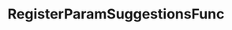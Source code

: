 ---
title: RegisterParamSuggestionsFunc
position: 1.4
type: ""
description: Takes a function that will be called when suggestions are needed for a parameter

parameters:
  - name: string <em>cmdName</em>
    content: The name of the command that contains the wanted parameter
  - name: string <em>paramName</em>
    content: The name of the parameter
  - name: Func&lt;string[]&gt; <em>func</em>
    content: The function to be called when the IDC needs suggestions

content_markdown: |-
    Similar to **UpdateParamSuggestions**, but instead of providing suggestions once it provides a function to the IDC that 
    when called returns the array of suggestions.

    This is useful when you want to provide dynamic suggestions that change depending on the conditions of your game.

    The passed function is only called when the user is being shown the suggestions of the parameter targeted by this method.
    {: .info}

right_code_blocks:
  - title: Example
    language: csharp
    code_block: |-
      //Show the following values as suggestions for the 'lineSpacing' parameter of the 'SetLogAreaLineSpacing' command
      string[] mySuggestions = new string[] { "1", "1.2", "1.4", "1.6" };
      IDCUtils.IDC.UpdateParamSuggestions("SetLogAreaLineSpacing", "lineSpacing", mySuggestions);
---